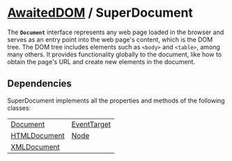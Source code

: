 # [AwaitedDOM](/docs/hero/basic-client/awaited-dom) <span>/</span> SuperDocument

<div class='overview'><span class="seoSummary">The <strong><code>Document</code></strong> interface represents any web page loaded in the browser and serves as an entry point into the web page's content, which is the DOM tree.</span> The DOM tree includes elements such as <code>&lt;body&gt;</code> and <code>&lt;table&gt;</code>, among many others. It provides functionality globally to the document, like how to obtain the page's URL and create new elements in the document.</div>

## Dependencies


SuperDocument implements all the properties and methods of the following classes:

|     |     |
| --- | --- |
| [Document](./document) | [EventTarget](./event-target) |
| [HTMLDocument](./html-document) | [Node](./node) |
| [XMLDocument](./xml-document) |  |
